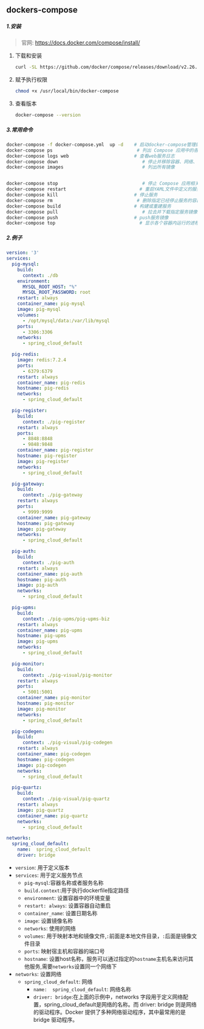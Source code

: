 ## dockers-compose

##### 1.安装

> 官网: https://docs.docker.com/compose/install/

1. 下载和安装

   ```sh
   curl -SL https://github.com/docker/compose/releases/download/v2.26.0/docker-compose-linux-x86_64 -o /usr/local/bin/docker-compose
   ```

2. 赋予执行权限

   ```sh
   chmod +x /usr/local/bin/docker-compose
   ```

3. 查看版本

   ```sh
   docker-compose --version
   ```




##### 3.常用命令

```sh
docker-compose -f docker-compose.yml  up -d    # 启动docker-compose管理的所有容器
docker-compose ps                               # 列出 Compose 应用中的各个容器,类似docker ps
docker-compose logs web                        # 查看web服务日志
docker-compose down                               # 停止并移除容器、网络、镜像和数据卷.比stop更彻底
docker-compose images                             # 列出所有镜像


docker-compose stop                               # 停止 Compose 应用相关的所有容器，但不会删除它们
docker-compose restart                           # 重启YAML文件中定义的服务
docker-compose kill                            # 停止服务
docker-compose rm                               # 删除指定已经停止服务的容器(它会删除容器和网络，但是不会删除卷和镜像)
docker-compose build                           # 构建或重建服务
docker-compose pull                               # 拉去并下载指定服务镜像
docker-compose push                            # push服务镜像
docker-compose top                               # 显示各个容器内运行的进程
```



##### 2.例子

```yml
version: '3'
services:
  pig-mysql:
    build:
      context: ./db
    environment:
      MYSQL_ROOT_HOST: "%"
      MYSQL_ROOT_PASSWORD: root
    restart: always
    container_name: pig-mysql
    image: pig-mysql
    volumes:
      - /opt/mysql/data:/var/lib/mysql
    ports:
      - 3306:3306
    networks:
      - spring_cloud_default

  pig-redis:
    image: redis:7.2.4
    ports:
      - 6379:6379
    restart: always
    container_name: pig-redis
    hostname: pig-redis
    networks:
      - spring_cloud_default

  pig-register:
    build:
      context: ./pig-register
    restart: always
    ports:
      - 8848:8848
      - 9848:9848
    container_name: pig-register
    hostname: pig-register
    image: pig-register
    networks:
      - spring_cloud_default

  pig-gateway:
    build:
      context: ./pig-gateway
    restart: always
    ports:
      - 9999:9999
    container_name: pig-gateway
    hostname: pig-gateway
    image: pig-gateway
    networks:
      - spring_cloud_default

  pig-auth:
    build:
      context: ./pig-auth
    restart: always
    container_name: pig-auth
    hostname: pig-auth
    image: pig-auth
    networks:
      - spring_cloud_default

  pig-upms:
    build:
      context: ./pig-upms/pig-upms-biz
    restart: always
    container_name: pig-upms
    hostname: pig-upms
    image: pig-upms
    networks:
      - spring_cloud_default

  pig-monitor:
    build:
      context: ./pig-visual/pig-monitor
    restart: always
    ports:
      - 5001:5001
    container_name: pig-monitor
    hostname: pig-monitor
    image: pig-monitor
    networks:
      - spring_cloud_default

  pig-codegen:
    build:
      context: ./pig-visual/pig-codegen
    restart: always
    container_name: pig-codegen
    hostname: pig-codegen
    image: pig-codegen
    networks:
      - spring_cloud_default

  pig-quartz:
    build:
      context: ./pig-visual/pig-quartz
    restart: always
    image: pig-quartz
    container_name: pig-quartz
    networks:
      - spring_cloud_default

networks:
  spring_cloud_default:
    name:  spring_cloud_default
    driver: bridge
```

- `version`: 用于定义版本
- `services`: 用于定义服务节点
  - `pig-mysql`:容器名称或者服务名称
  - `build.context`:用于执行dockerfile指定路径
  - `environment`: 设置容器中的环境变量
  - `restart: always`: 设置容器自动重启
  - `container_name`: 设置日期名称
  - `image`: 设置镜像名称
  - `networks`: 使用的网络
  - `volumes`: 用于映射本地和镜像文件,`:`前面是本地文件目录，`:`后面是镜像文件目录
  - `ports`: 映射宿主机和容器的端口号
  - `hostname`: 设置host名称，服务可以通过指定的`hostname`主机名来访问其他服务,需要`networks`设置同一个网络下
- `networks`: 设置网络
  - `spring_cloud_default`: 网络
    - `name:  spring_cloud_default`: 网络名称
    - `driver: bridge`:在上面的示例中，networks 字段用于定义网络配置，spring_cloud_default是网络的名称。而 driver: bridge 则是网络的驱动程序。Docker 提供了多种网络驱动程序，其中最常用的是 bridge 驱动程序。
